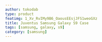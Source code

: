 ```yaml
---
author: tokodab
type: product
featimg: 1_Xv_RvIMy9B6_OaousEEsjJFS1weoGXz
title: Juventus Samsung Galaxy S9 Case
tags: [samsung, galaxy, s9]
category: [samsung]
---
```

